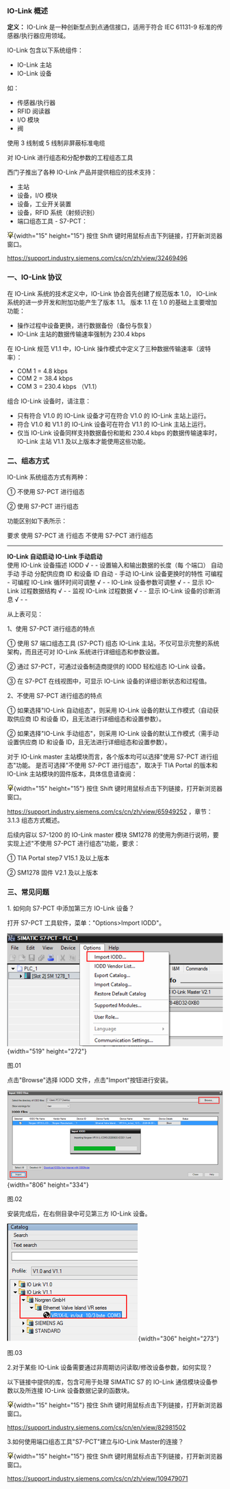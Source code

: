 ### IO-Link 概述

**定义：** IO-Link 是一种创新型点到点通信接口，适用于符合 IEC 61131-9
标准的传感器/执行器应用领域。

IO-Link 包含以下系统组件：

-   IO-Link 主站
-   IO-Link 设备

如：

-   传感器/执行器
-   RFID 阅读器
-   I/O 模块
-   阀

使用 3 线制或 5 线制非屏蔽标准电缆

对 IO-Link 进行组态和分配参数的工程组态工具

西门子推出了各种 IO-Link 产品并提供相应的技术支持：

-   主站
-   设备，I/O 模块
-   设备，工业开关装置
-   设备，RFID 系统（射频识别）
-   端口组态工具 - S7-PCT：

![](images/3.gif){width="15" height="15"} 按住 Shift
键时用鼠标点击下列链接，打开新浏览器窗口。

<https://support.industry.siemens.com/cs/cn/zh/view/32469496>

### 一、IO-Link 协议

在 IO-Link 系统的技术定义中，IO-Link 协会首先创建了规范版本 1.0，
IO-Link 系统的进一步开发和附加功能产生了版本 1.1。 版本 1.1 在 1.0
的基础上主要增加功能：

-   操作过程中设备更换，进行数据备份（备份与恢复）
-   IO-Link 主站的数据传输速率强制为 230.4 kbps

在 IO-Link 规范 V1.1 中，IO-Link
操作模式中定义了三种数据传输速率（波特率）：

-   COM 1 = 4.8 kbps
-   COM 2 = 38.4 kbps
-   COM 3 = 230.4 kbps （V1.1）

组合 IO-Link 设备时，请注意：

-   只有符合 V1.0 的 IO-Link 设备才可在符合 V1.0 的 IO-Link 主站上运行。
-   符合 V1.0 和 V1.1 的 IO-Link 设备可在符合 V1.1 的 IO-Link
    主站上运行。
-   仅当 IO-Link 设备同样支持数据备份和能和 230.4 kbps
    的数据传输速率时，IO-Link 主站 V1.1 及以上版本才能使用这些功能。

### 二、组态方式

IO-Link 系统组态方式有两种：

① 不使用 S7-PCT 进行组态

② 使用 S7-PCT 进行组态

功能区别如下表所示：

  要求                                    使用 S7-PCT 进 行组态   不使用 S7-PCT 进行组态   
  --------------------------------------- ----------------------- ------------------------ --------
  **IO-Link 自动启动**                    **IO-Link 手动启动**                             
  使用 IO-Link 设备描述 IODD              √                       \-                       \-
  设置输入和输出数据的长度（每 个端口）   自动                    手动                     手动
  分配供应商 ID 和设备 ID                 自动                    \-                       手动
  IO-Link 设备更换时的特性                可编程                  \-                       可编程
  IO-Link 循环时间可调整                  √                       \-                       \-
  IO-Link 设备参数可调整                  √                       \-                       \-
  显示 IO-Link 过程数据结构               √                       \-                       \-
  监视 IO-Link 过程数据                   √                       \-                       \-
  显示 IO-Link 设备的诊断消息             √                       \-                       \-

从上表可见：

1、使用 S7-PCT 进行组态的特点

① 使用 S7 端口组态工具 (S7-PCT) 组态 IO-Link
主站，不仅可显示完整的系统架构，而且还可对 IO-Link
系统进行详细组态和参数设置。

② 通过 S7-PCT，可通过设备制造商提供的 IODD 轻松组态 IO-Link 设备。

③ 在 S7-PCT 在线视图中，可显示 IO-Link 设备的详细诊断状态和过程值。

2、不使用 S7-PCT 进行组态的特点

① 如果选择"IO-Link 自动组态"，则采用 IO-Link
设备的默认工作模式（自动获取供应商 ID 和设备
ID，且无法进行详细组态和设置参数）。

② 如果选择"IO-Link 手动组态"，则采用 IO-Link
设备的默认工作模式（需手动设置供应商 ID 和设备
ID，且无法进行详细组态和设置参数）。

对于 IO-Link master 主站模块而言，各个版本均可以选择"使用 S7-PCT
进行组态"功能。 是否可选择"不使用 S7-PCT 进行组态"，取决于 TIA Portal
的版本和 IO-Link 主站模块的固件版本，具体信息请查阅：

![](images/3.gif){width="15" height="15"} 按住 Shift
键时用鼠标点击下列链接，打开新浏览器窗口。

<https://support.industry.siemens.com/cs/cn/zh/view/65949252>
，章节：3.1.3 组态方式概述。

后续内容以 S7-1200 的 IO-Link master 模块 SM1278
的使用为例进行说明，要实现上述"不使用 S7-PCT 进行组态"功能，要求：

① TIA Portal step7 V15.1 及以上版本

② SM1278 固件 V2.1 及以上版本

### 三、常见问题

1\. 如何向 S7-PCT 中添加第三方 IO-Link 设备？

打开 S7-PCT 工具软件，菜单："Options\>Import IODD"。

![](images/1-01.png){width="519" height="272"}

图.01

点击"Browse"选择 IODD 文件，点击"Import"按钮进行安装。

![](images/1-02.png){width="806" height="334"}

图.02

安装完成后，在右侧目录中可见第三方 IO-Link 设备。

![](images/1-03.png){width="306" height="273"}

图.03

2.对于某些 IO-Link 设备需要通过非周期访问读取/修改设备参数，如何实现？

以下链接中提供的库，包含可用于处理 SIMATIC S7 的 IO-Link
通信模块设备参数以及所连接 IO-Link 设备数据记录的函数块。

![](images/3.gif){width="15" height="15"} 按住 Shift
键时用鼠标点击下列链接，打开新浏览器窗口。

<https://support.industry.siemens.com/cs/cn/en/view/82981502>

3.如何使用端口组态工具\"S7-PCT\"建立与IO-Link Master的连接？

![](images/3.gif){width="15" height="15"} 按住 Shift
键时用鼠标点击下列链接，打开新浏览器窗口。

<https://support.industry.siemens.com/cs/cn/zh/view/109479071>
